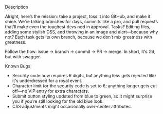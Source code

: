 Description


Alright, here’s the mission: take a project, toss it into GitHub, and make it shine. We’re talking branches for days, commits like a pro, and pull requests that’ll make even the toughest devs nod in approval. Tasks? Editing files, adding some stylish CSS, and throwing in an image and alert—because why not? Each task gets its own branch, because we don’t mix greatness with greatness. 

Follow the flow: issue → branch → commit → PR → merge. In short, it's Git, but with swagger.


Known Bugs:

-  Security code now requires 6 digits, but anything less gets rejected like it's underdressed for a royal event.
-  Character limit for the security code is set to 6; anything longer gets cut off—no VIP entry for extra characters.
-  Submit button styling updated from blue to green, so it might surprise you if you’re still looking for the old blue look.
-  CSS adjustments might occasionally over-center attributes.

